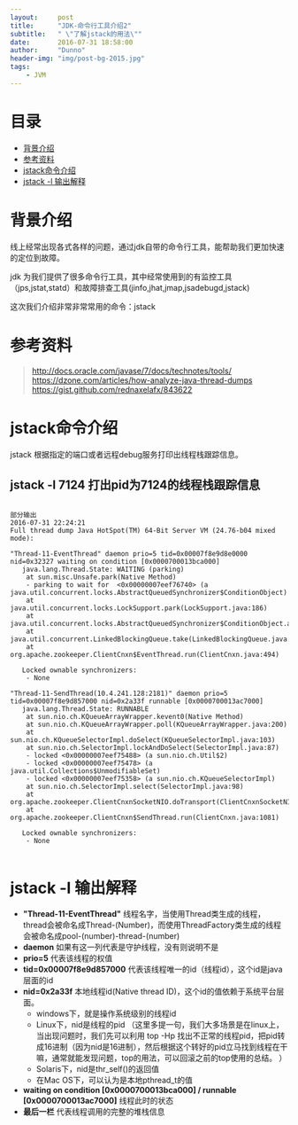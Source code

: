 ```yaml
---
layout:     post
title:      "JDK-命令行工具介绍2"
subtitle:   " \"了解jstack的用法\""
date:       2016-07-31 18:58:00
author:     "Dunno"
header-img: "img/post-bg-2015.jpg"
tags:
    - JVM
---
```


# 目录

- <a href="#js">背景介绍</a>
- <a href="#ckzl">参考资料</a>
- <a href="#xkd">jstack命令介绍</a>
- <a href="#tcy">jstack -l 输出解释</a>

# <a name="js">背景介绍</a>
<p>线上经常出现各式各样的问题，通过jdk自带的命令行工具，能帮助我们更加快速的定位到故障。</p>
<p>jdk 为我们提供了很多命令行工具，其中经常使用到的有监控工具（jps,jstat,statd）和故障排查工具(jinfo,jhat,jmap,jsadebugd,jstack)
</p>
<P>这次我们介绍非常非常常用的命令：jstack</p>

# <a name="ckzl">参考资料</a>
> http://docs.oracle.com/javase/7/docs/technotes/tools/
> https://dzone.com/articles/how-analyze-java-thread-dumps
> https://gist.github.com/rednaxelafx/843622

# <a name="xkd">jstack命令介绍</a>

<p>jstack 根据指定的端口或者远程debug服务打印出线程栈跟踪信息。</p>
    
## jstack -l 7124 打出pid为7124的线程栈跟踪信息

<pre>
<code>
部分输出
2016-07-31 22:24:21
Full thread dump Java HotSpot(TM) 64-Bit Server VM (24.76-b04 mixed mode):

"Thread-11-EventThread" daemon prio=5 tid=0x00007f8e9d8e0000 nid=0x32327 waiting on condition [0x0000700013bca000]
   java.lang.Thread.State: WAITING (parking)
	at sun.misc.Unsafe.park(Native Method)
	- parking to wait for  <0x00000007eef76740> (a java.util.concurrent.locks.AbstractQueuedSynchronizer$ConditionObject)
	at java.util.concurrent.locks.LockSupport.park(LockSupport.java:186)
	at java.util.concurrent.locks.AbstractQueuedSynchronizer$ConditionObject.await(AbstractQueuedSynchronizer.java:2043)
	at java.util.concurrent.LinkedBlockingQueue.take(LinkedBlockingQueue.java:442)
	at org.apache.zookeeper.ClientCnxn$EventThread.run(ClientCnxn.java:494)

   Locked ownable synchronizers:
	- None

"Thread-11-SendThread(10.4.241.128:2181)" daemon prio=5 tid=0x00007f8e9d857000 nid=0x2a33f runnable [0x0000700013ac7000]
   java.lang.Thread.State: RUNNABLE
	at sun.nio.ch.KQueueArrayWrapper.kevent0(Native Method)
	at sun.nio.ch.KQueueArrayWrapper.poll(KQueueArrayWrapper.java:200)
	at sun.nio.ch.KQueueSelectorImpl.doSelect(KQueueSelectorImpl.java:103)
	at sun.nio.ch.SelectorImpl.lockAndDoSelect(SelectorImpl.java:87)
	- locked <0x00000007eef75488> (a sun.nio.ch.Util$2)
	- locked <0x00000007eef75478> (a java.util.Collections$UnmodifiableSet)
	- locked <0x00000007eef75358> (a sun.nio.ch.KQueueSelectorImpl)
	at sun.nio.ch.SelectorImpl.select(SelectorImpl.java:98)
	at org.apache.zookeeper.ClientCnxnSocketNIO.doTransport(ClientCnxnSocketNIO.java:349)
	at org.apache.zookeeper.ClientCnxn$SendThread.run(ClientCnxn.java:1081)

   Locked ownable synchronizers:
	- None
</code>
</pre>

# <a name="tcy">jstack -l 输出解释</a>

- **"Thread-11-EventThread"** 线程名字，当使用Thread类生成的线程，thread会被命名成Thread-(Number)，而使用ThreadFactory类生成的线程会被命名成pool-(number)-thread-(number)
- **daemon** 如果有这一列代表是守护线程，没有则说明不是
- **prio=5** 代表该线程的权值
- **tid=0x00007f8e9d857000** 代表该线程唯一的id（线程id），这个id是java层面的id
- **nid=0x2a33f** 本地线程id(Native thread ID)，这个id的值依赖于系统平台层面。
	- windows下，就是操作系统级别的线程id
	- Linux下，nid是线程的pid （这里多提一句，我们大多场景是在linux上，当出现问题时，我们先可以利用 top -Hp 找出不正常的线程pid，把pid转成16进制（因为nid是16进制），然后根据这个转好的pid立马找到线程在干嘛，通常就能发现问题，top的用法，可以回滚之前的top使用的总结。 ）
	- Solaris下，nid是thr_self()的返回值
	- 在Mac OS下，可以认为是本地pthread_t的值
- **waiting on condition [0x0000700013bca000] / runnable [0x0000700013ac7000]** 线程此时的状态
- **最后一栏** 代表线程调用的完整的堆栈信息

















 